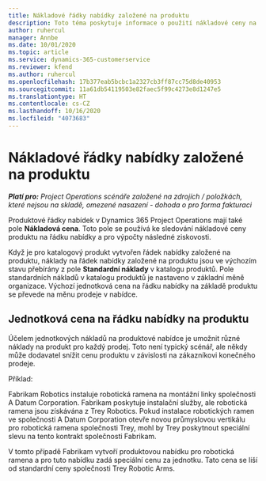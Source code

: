 ```yaml
---
title: Nákladové řádky nabídky založené na produktu
description: Toto téma poskytuje informace o použití nákladové ceny na řádku nabídky založené na produktu.
author: ruhercul
manager: Annbe
ms.date: 10/01/2020
ms.topic: article
ms.service: dynamics-365-customerservice
ms.reviewer: kfend
ms.author: ruhercul
ms.openlocfilehash: 17b377eab5bcbc1a2327cb3ff87cc75d8de40953
ms.sourcegitcommit: 11a61db54119503e82faec5f99c4273e8d1247e5
ms.translationtype: HT
ms.contentlocale: cs-CZ
ms.lasthandoff: 10/16/2020
ms.locfileid: "4073683"
---
```

# <a name="costing-product-based-quote-lines"></a>Nákladové řádky nabídky založené na produktu

_**Platí pro:** Project Operations scénáře založené na zdrojích / položkách, které nejsou na skladě, omezené nasazení - dohoda o pro forma fakturaci_


Produktové řádky nabídek v Dynamics 365 Project Operations mají také pole **Nákladová cena**. Toto pole se používá ke sledování nákladové ceny produktu na řádku nabídky a pro výpočty následné ziskovosti.

Když je pro katalogový produkt vytvořen řádek nabídky založené na produktu, náklady na řádek nabídky založené na produktu jsou ve výchozím stavu přebírány z pole **Standardní náklady** v katalogu produktů. Pole standardních nákladů v katalogu produktů je nastaveno v základní měně organizace. Výchozí jednotková cena na řádku nabídky na základě produktu se převede na měnu prodeje v nabídce.

## <a name="unit-cost-on-a-product-based-quote-line"></a>Jednotková cena na řádku nabídky na produktu

Účelem jednotkových nákladů na produktové nabídce je umožnit různé náklady na produkt pro každý prodej. Toto není typický scénář, ale někdy může dodavatel snížit cenu produktu v závislosti na zákazníkovi konečného prodeje.

Příklad:

Fabrikam Robotics instaluje robotická ramena na montážní linky společnosti A Datum Corporation. Fabrikam poskytuje instalační služby, ale robotická ramena jsou získávána z Trey Robotics. Pokud instalace robotických ramen ve společnosti A Datum Corporation otevře novou průmyslovou vertikálu pro robotická ramena společnosti Trey, mohl by Trey poskytnout speciální slevu na tento kontrakt společnosti Fabrikam.

V tomto případě Fabrikam vytvoří produktovou nabídku pro robotická ramena a pro tuto nabídku zadá speciální cenu za jednotku. Tato cena se liší od standardní ceny společnosti Trey Robotic Arms.
